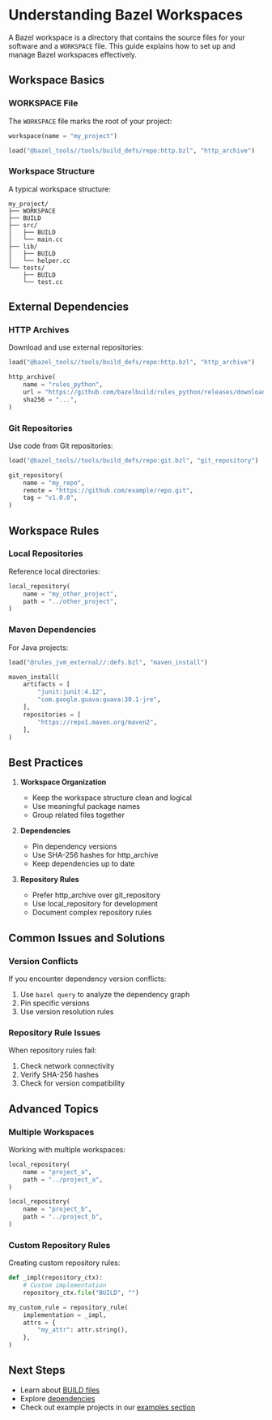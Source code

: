 # Understanding Bazel Workspaces

A Bazel workspace is a directory that contains the source files for your software and a `WORKSPACE` file. This guide explains how to set up and manage Bazel workspaces effectively.

## Workspace Basics

### WORKSPACE File

The `WORKSPACE` file marks the root of your project:

```python
workspace(name = "my_project")

load("@bazel_tools//tools/build_defs/repo:http.bzl", "http_archive")
```

### Workspace Structure

A typical workspace structure:

```
my_project/
├── WORKSPACE
├── BUILD
├── src/
│   ├── BUILD
│   └── main.cc
├── lib/
│   ├── BUILD
│   └── helper.cc
└── tests/
    ├── BUILD
    └── test.cc
```

## External Dependencies

### HTTP Archives

Download and use external repositories:

```python
load("@bazel_tools//tools/build_defs/repo:http.bzl", "http_archive")

http_archive(
    name = "rules_python",
    url = "https://github.com/bazelbuild/rules_python/releases/download/0.5.0/rules_python-0.5.0.tar.gz",
    sha256 = "...",
)
```

### Git Repositories

Use code from Git repositories:

```python
load("@bazel_tools//tools/build_defs/repo:git.bzl", "git_repository")

git_repository(
    name = "my_repo",
    remote = "https://github.com/example/repo.git",
    tag = "v1.0.0",
)
```

## Workspace Rules

### Local Repositories

Reference local directories:

```python
local_repository(
    name = "my_other_project",
    path = "../other_project",
)
```

### Maven Dependencies

For Java projects:

```python
load("@rules_jvm_external//:defs.bzl", "maven_install")

maven_install(
    artifacts = [
        "junit:junit:4.12",
        "com.google.guava:guava:30.1-jre",
    ],
    repositories = [
        "https://repo1.maven.org/maven2",
    ],
)
```

## Best Practices

1. **Workspace Organization**
   - Keep the workspace structure clean and logical
   - Use meaningful package names
   - Group related files together

2. **Dependencies**
   - Pin dependency versions
   - Use SHA-256 hashes for http_archive
   - Keep dependencies up to date

3. **Repository Rules**
   - Prefer http_archive over git_repository
   - Use local_repository for development
   - Document complex repository rules

## Common Issues and Solutions

### Version Conflicts

If you encounter dependency version conflicts:

1. Use `bazel query` to analyze the dependency graph
2. Pin specific versions
3. Use version resolution rules

### Repository Rule Issues

When repository rules fail:

1. Check network connectivity
2. Verify SHA-256 hashes
3. Check for version compatibility

## Advanced Topics

### Multiple Workspaces

Working with multiple workspaces:

```python
local_repository(
    name = "project_a",
    path = "../project_a",
)

local_repository(
    name = "project_b",
    path = "../project_b",
)
```

### Custom Repository Rules

Creating custom repository rules:

```python
def _impl(repository_ctx):
    # Custom implementation
    repository_ctx.file("BUILD", "")

my_custom_rule = repository_rule(
    implementation = _impl,
    attrs = {
        "my_attr": attr.string(),
    },
)
```

## Next Steps

- Learn about [BUILD files](/guide/build-files)
- Explore [dependencies](/guide/dependencies)
- Check out example projects in our [examples section](/examples/basic-build)
